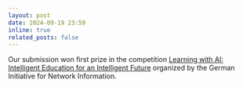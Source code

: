 ```yaml
---
layout: post
date: 2024-09-19 23:59
inline: true
related_posts: false
---
```


Our submission won first prize in the competition [Learning with AI: Intelligent Education for an Intelligent Future](https://dini.de/wettbewerbe/mit-ki-lernen-intelligente-bildung-fuer-eine-intelligente-zukunft) organized by the German Initiative for Network Information.
